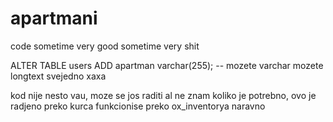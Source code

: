 # apartmani
code sometime very good sometime very shit

ALTER TABLE users
ADD apartman varchar(255); -- mozete varchar mozete longtext svejedno xaxa

kod nije nesto vau, moze se jos raditi al ne znam koliko je potrebno, ovo je radjeno preko kurca
funkcionise preko ox_inventorya naravno
